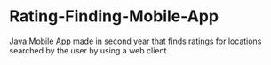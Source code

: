 # Rating-Finding-Mobile-App
Java Mobile App made in second year that finds ratings for locations searched by the user by using a web client
